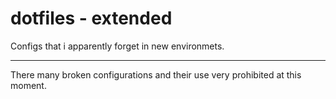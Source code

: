 

# dotfiles - extended
Configs that i apparently forget in new environmets.


----
There many broken configurations and their use very prohibited at this moment. 




